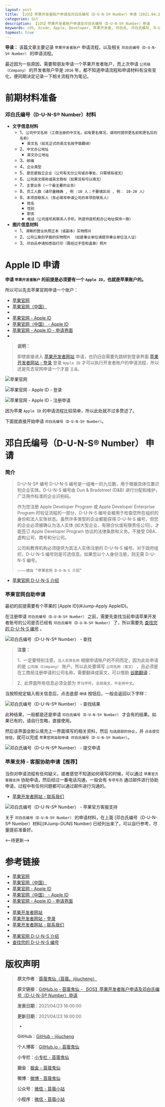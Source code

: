```yaml
---
layout: post
title: 【iOS】苹果开发者账户申请及邓白氏编号（D-U-N-S® Number）申请（2021.04.23 更新）
categories: Git
description: 【iOS】苹果开发者账户申请及邓白氏编号（D-U-N-S® Number）申请
keywords: iOS, Xcode, Apple, Developer, 苹果开发者, 邓白氏, 邓白氏编号, D-U-N-S, D-U-N-S® Number
topmost: true
---
```


**导读：** 
该篇文章主要记录 `苹果开发者账户` 申请流程，以及相关 `邓白氏编号（D-U-N-S® Number）` 的申请流程。

最近因为一些原因，需要帮朋友申请一个苹果开发者账户，而上次申请 `公司级（Company）` 的开发者账户早是 `2016` 年，都不知道申请流程和申请材料有没有变化，便同期决定记录一下相关流程作为笔记。

# 前期材料准备

<span id="Jump-DUNS Number"></span>

### 邓白氏编号（D-U-N-S® Number）材料

- **文字信息材料**
  - 1、`公司中文名称（工商注册的中文名，如有更名情况，请同时提供更名前和更名后的名称）`
    - `英文名（如无正式的英文名按字面翻译）`
  - 2、`中文办公地址`
    - `英文办公地址`
  - 3、`邮编`
  - 4、`企业类型`
  - 5、`是否是独立企业（公司有无分公司或办事处，只需填有或无）`
  - 6、`公司英文简称或英文商标（如果没有可以填无）`
  - 7、`主营业务（一个最主要的业务）`
  - 8、`员工人数（请尽量精确 , 例 :10 人；不要填区间 , 例： 10-20 人）`
  - 9、`本项目联系人（务必填写申请公司的本项目联系人）`
    - `姓名`
    - `性别`
    - `职务`
    - `电话（公司座机和联系人手机，所提供座机和办公地址保持一致）`
- **图片信息材料**
  - 1、`清晰的营业执照正本（或副本）实物照片`
  - 2、`公司公章刻字面的实物照片 （如是事业单位请提供事业单位法人证）`
  - 3、`邓白氏申请知悉函打印（需经过手签和盖章）照片`

<span id="Jump-Apply AppleID"></span>

# Apple ID 申请

**申请 `苹果开发者账户` 的前提是必须要有一个 `Apple ID`，也就是苹果账户的。**

所以可以先去苹果官网申请一个账户：

- [苹果官网](https://appleid.apple.com/)
- [苹果官网（中国）](https://www.apple.com.cn/)
- 
- [苹果官网 - Apple ID](https://appleid.apple.com/)
- [苹果官网（中国） - Apple ID](https://appleid.apple.com/cn/)
- [苹果官网 - Apple ID - 申请界面](https://appleid.apple.com/account)
- 

> **说明：**
>
> 即使直接进入 [苹果开发者网站](https://developer.apple.com/) 申请，也仍旧会需要先跳转到登录界面 [苹果开发者网站 - 登录](https://idmsa.apple.com/IDMSWebAuth/signin.html?path=%2Fenroll%2F&appIdKey=891bd3417a7776362562d2197f89480a8547b108fd934911bcbea0110d07f757) 登录 `Apple ID` 才可以执行开发者账户的申请流程，所以还是先去官网申请一个才是 `王道`。

![苹果官网](/images/iOS/2021-04-23-Apple-ApplyForDeveloperAccount-01.png)

![苹果官网 - Apple ID - 登录](/images/iOS/2021-04-23-Apple-ApplyForDeveloperAccount-02.png)

![苹果官网 - Apple ID - 注册申请](/images/iOS/2021-04-23-Apple-ApplyForDeveloperAccount-03.png)

因为苹果 `Apple ID` 的申请流程比较简单，所以此处就不过多赘述了。

下面就直接开始申请 `邓白氏编号（D-U-N-S® Number）`。
    
# 邓白氏编号（D-U-N-S® Number） 申请

### 简介

> D-U-N-S® 编号
> D-U-N-S 编号是一组唯一的九位数，用于根据具体位置识别企业实体。D-U-N-S 编号由 Dun & Bradstreet (D&B) 进行分配和维护，广泛用作标准的企业识别码。
>
> 作为您注册 Apple Developer Program 或 Apple Developer Enterprise Program 时验证流程的一部分，D-U-N-S 编号会被用于检查您所在组织的身份和法人实体状态。虽然许多类型的企业都能获得 D-U-N-S 编号，但您的企业必须被确认为法人实体 (如大型企业、有限合伙或有限责任公司)，才能签订 Apple Developer Program 协议的法律条款和义务。不接受 DBA、虚构公司、商号和分公司。
> 
> 公司和教育机构必须提供为其法人实体注册的 D-U-N-S 编号。对于政府组织，D-U-N-S 编号则是可选信息。如果您以个人身份注册，则无需 D-U-N-S 编号。
> 
> `————摘自 “苹果官网 D-U-N-S 介绍”`

- [苹果官网 D-U-N-S 介绍](https://developer.apple.com/cn/support/D-U-N-S/)

### 苹果官网自助申请

最初的前提需要有个苹果的 [Apple ID](#Jump-Apply AppleID)。

在注册申请 `邓白氏编号（D-U-N-S® Number）` 之前，需要先查找当前申请苹果开发者账号的公司是否已经有 `邓白氏编号（D-U-N-S® Number）` 了，所以需要先 [查找您的 D-U-N-S 编号](https://developer.apple.com/enroll/duns-lookup/#!/search) 。

![邓白氏编号（D-U-N-S® Number） - 查找](/images/iOS/2021-04-23-Apple-ApplyForDeveloperAccount-04.png)

> **注意：**
> 
> 1、一定要特别注意，`法人实体名称` 根据申请账户的不同而定，因为此处申请的是 `公司级（Company）` 账户，所以此处要填写 `公司名称（英文）` ，且必须是在工商局注册申请的公司名称，需要翻译成英文，可以借助 [谷歌翻译](https://translate.google.cn/)；
> 
> 2、此界面所有信息必须全部为 `罗马字符`，`全部英文，不支持中文`。

当按照规定输入相关信息后，点击底部 `继续` 按钮后，一般会返回以下字样：

![邓白氏编号（D-U-N-S® Number） - 查找结果](/images/iOS/2021-04-23-Apple-ApplyForDeveloperAccount-05.png)

此种结果，一般都是还是申请 `邓白氏编号（D-U-N-S® Number）` 才会有的结果。如果已有的，请自行忽略，直接使用。

然后该界面会默认填充上一界面填写的相关资料，然后 `勾选底部的协议`，并 `点击提交按钮`，就可以完成 `苹果官网自助申请 邓白氏编号（D-U-N-S® Number）`。

![邓白氏编号（D-U-N-S® Number） - 提交申请](/images/iOS/2021-04-23-Apple-ApplyForDeveloperAccount-06.png)

### 苹果支持 - 客服协助申请【推荐】

当你对申请流程有任何疑义，或者感觉不知道如何填写的时候，可以通过 `苹果官方客服支持` 协助申请，然后经过一番电话沟通，一般会有 `专项专员` 通过邮件进行协助申请，过程中有任何问题都可以通过邮件进行沟通的。

- [苹果开发者网站 - 联系我们](https://developer.apple.com/contact/topic/select)

![邓白氏编号（D-U-N-S® Number） - 苹果官方客服支持](/images/iOS/2021-04-23-Apple-ApplyForDeveloperAccount-07.png)

关于 `邓白氏编号（D-U-N-S® Number）` 的申请材料，在上面 [邓白氏编号（D-U-N-S® Number）材料](#Jump-DUNS Number) 已经列出来了，可以自行参考，尽量提前准备好。

<——待更新——>


# 参考链接

- [苹果官网](https://appleid.apple.com/)
- [苹果官网（中国）](https://www.apple.com.cn/)
- [苹果官网 - Apple ID](https://appleid.apple.com/)
- [苹果官网（中国） - Apple ID](https://appleid.apple.com/cn/)
- [苹果官网 - Apple ID - 申请界面](https://appleid.apple.com/account)
- 
- [苹果开发者网站](https://developer.apple.com/)
- [苹果开发者网站 - 登录](https://idmsa.apple.com/IDMSWebAuth/signin.html?path=%2Fenroll%2F&appIdKey=891bd3417a7776362562d2197f89480a8547b108fd934911bcbea0110d07f757)
- [苹果开发者网站 - 联系我们](https://developer.apple.com/contact/topic/select)
- 
- [苹果官网 D-U-N-S 介绍](https://developer.apple.com/cn/support/D-U-N-S/)
- [查找您的 D-U-N-S 编号](https://developer.apple.com/enroll/duns-lookup/#!/search) 

# 版权声明

> **原文作者**：[苜蓿鬼仙（苜蓿、jijiucheng）](https://jijiucheng.github.io/)
> 
> **原文链接**：[GitHub.io - 苜蓿鬼仙 - 【iOS】苹果开发者账户申请及邓白氏编号（D-U-N-S® Number）申请](https://jijiucheng.github.io/2021/04/23/Apple-ApplyForDeveloperAccount/)
> 
> **发表日期**：2021/04/23 16:00:00
> 
> **更新日期**：2021/04/23 16:00:00
> 
> -
> 
> **GitHub**：[GitHub - jijiucheng](https://github.com/jijiucheng)
> 
> **个人博客**：[GitHub.io - 苜蓿鬼仙](https://jijiucheng.github.io)
> 
> **小专栏**：[小专栏 - 苜蓿鬼仙](https://xiaozhuanlan.com/u/6667468960)
> 
> **掘金**：[掘金 - 苜蓿鬼仙](https://juejin.im/user/5a31e95c51882533d023137d)
> 
> **微博**：[微博 - 苜蓿鬼仙](https://weibo.com/u/1585459545)
> 
> **公众号**：[微信 - 苜蓿小站](#)
> 
> **小程序**：[微信 - 苜蓿小站](#)



